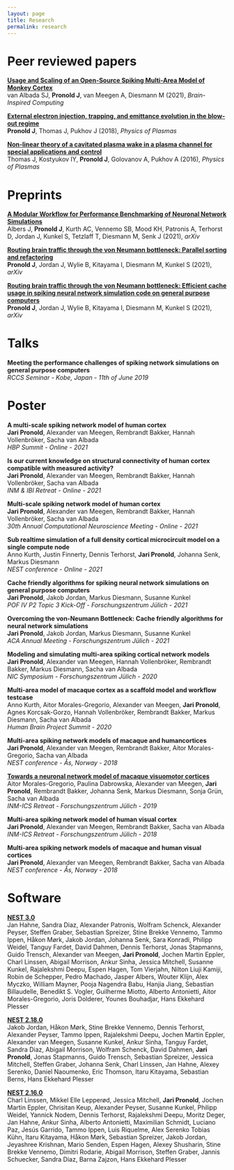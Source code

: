 ```yaml
---
layout: page
title: Research
permalink: research
---
```


# Peer reviewed papers
[__Usage and Scaling of an Open-Source Spiking Multi-Area Model of Monkey Cortex__](https://link.springer.com/chapter/10.1007/978-3-030-82427-3_4)  
van Albada SJ, __Pronold J__, van Meegen A, Diesmann M (2021), _Brain-Inspired Computing_

[__External electron injection, trapping, and emittance evolution in the blow-out regime__](https://doi.org/10.1063/1.5045355)  
__Pronold J__, Thomas J, Pukhov J (2018), _Physics of Plasmas_


[__Non-linear theory of a cavitated plasma wake in a plasma channel for special applications and control__](https://doi.org/10.1063/1.4948712)  
Thomas J, Kostyukov IY, __Pronold J__, Golovanov A, Pukhov A (2016), _Physics of Plasmas_

# Preprints
[__A Modular Workflow for Performance Benchmarking of Neuronal Network Simulations__](https://arxiv.org/abs/2112.09018)  
Albers J, __Pronold J__, Kurth AC, Vennemo SB, Mood KH, Patronis A, Terhorst D, Jordan J, Kunkel S, Tetzlaff T, Diesmann M, Senk J (2021), _arXiv_

[__Routing brain traffic through the von Neumann bottleneck: Parallel sorting and refactoring__](https://arxiv.org/abs/2109.11358)  
__Pronold J__, Jordan J, Wylie B, Kitayama I, Diesmann M, Kunkel S (2021), _arXiv_

[__Routing brain traffic through the von Neumann bottleneck: Efficient cache usage in spiking neural network simulation code on general purpose computers__](https://arxiv.org/abs/2109.12855)  
__Pronold J__, Jordan J, Wylie B, Kitayama I, Diesmann M, Kunkel S (2021), _arXiv_

# Talks
__Meeting the performance challenges of spiking network simulations on general purpose computers__  
_RCCS Seminar - Kobe, Japan - 11th of June 2019_

# Poster

__A multi-scale spiking network model of human cortex__  
__Jari Pronold__, Alexander van Meegen, Rembrandt Bakker, Hannah Vollenbröker, Sacha van Albada  
_HBP Summit - Online - 2021_

__Is our current knowledge on structural connectivity of human cortex compatible with measured activity?__  
__Jari Pronold__, Alexander van Meegen, Rembrandt Bakker, Hannah Vollenbröker, Sacha van Albada  
_INM & IBI Retreat - Online - 2021_

__Multi-scale spiking network model of human cortex__  
__Jari Pronold__, Alexander van Meegen, Rembrandt Bakker, Hannah Vollenbröker, Sacha van Albada  
_30th Annual Computational Neuroscience Meeting - Online - 2021_

__Sub realtime simulation of a full density cortical microcircuit model on a single compute node__  
Anno Kurth, Justin Finnerty, Dennis Terhorst, __Jari Pronold__, Johanna Senk, Markus Diesmann  
_NEST conference - Online - 2021_

__Cache friendly algorithms for spiking neural network simulations on general purpose computers__  
__Jari Pronold__, Jakob Jordan, Markus Diesmann, Susanne Kunkel  
_POF IV P2 Topic 3 Kick-Off - Forschungszentrum Jülich - 2021_

__Overcoming the von-Neumann Bottleneck: Cache friendly algorithms for neural network simulations__  
__Jari Pronold__, Jakob Jordan, Markus Diesmann, Susanne Kunkel  
_ACA Annual Meeting - Forschungszentrum Jülich - 2021_

__Modeling and simulating multi-area spiking cortical network models__  
__Jari Pronold__, Alexander van Meegen, Hannah Vollenbröker, Rembrandt Bakker, Markus Diesmann, Sacha van Albada  
_NIC Symposium - Forschungszentrum Jülich - 2020_

__Multi-area model of macaque cortex as a scaffold model and workflow testcase__  
Anno Kurth, Aitor Morales-Gregorio, Alexander van Meegen, __Jari Pronold__, Agnes Korcsak-Gorzo, Hannah Vollenbröker, Rembrandt Bakker, Markus Diesmann, Sacha van Albada  
_Human Brain Project Summit - 2020_

__Multi-area spiking network models of macaque and humancortices__  
__Jari Pronold__, Alexander van Meegen, Rembrandt Bakker, Aitor Morales-Gregorio, Sacha van Albada  
_NEST conference - Ås, Norway - 2018_

[__Towards a neuronal network model of macaque visuomotor cortices__](http://juser.fz-juelich.de/record/863481/files/P-90__Aitor_Morales-Gregorio__Towards_a_neuronal_network_model_of_macaque_visuomotor_cortices%20.pdf?version=1)  
Aitor Morales-Gregorio, Paulina Dabrowska, Alexander van Meegen, __Jari Pronold__, Rembrandt Bakker, Johanna Senk, Markus Diesmann, Sonja Grün, Sacha van Albada  
_INM-ICS Retreat - Forschungszentrum Jülich - 2019_

__Multi-area spiking network model of human visual cortex__  
__Jari Pronold__, Alexander van Meegen, Rembrandt Bakker, Sacha van Albada  
_INM-ICS Retreat - Forschungszentrum Jülich - 2018_

__Multi-area spiking network models of macaque and human visual cortices__  
__Jari Pronold__, Alexander van Meegen, Rembrandt Bakker, Sacha van Albada  
_NEST conference - Ås, Norway - 2018_

# Software
[__NEST 3.0__](https://zenodo.org/record/4739103)  
Jan Hahne, Sandra Diaz, Alexander Patronis, Wolfram Schenck, Alexander Peyser, Steffen Graber, Sebastian Spreizer, Stine Brekke Vennemo, Tammo Ippen, Håkon Mørk, Jakob Jordan, Johanna Senk, Sara Konradi, Philipp Weidel, Tanguy Fardet, David Dahmen, Dennis Terhorst, Jonas Stapmanns, Guido Trensch, Alexander van Meegen, __Jari Pronold__, Jochen Martin Eppler, Charl Linssen, Abigail Morrison, Ankur Sinha, Jessica Mitchell, Susanne Kunkel, Rajalekshmi Deepu, Espen Hagen, Tom Vierjahn, Nilton Liuji Kamiji, Robin de Schepper, Pedro Machado, Jasper Albers, Wouter Klijn, Alex Myczko, William Mayner, Pooja Nagendra Babu, Hanjia Jiang, Sebastian Billaudelle, Benedikt S. Vogler, Guilherme Miotto, Alberto Antonietti, Aitor Morales-Gregorio, Joris Dolderer, Younes Bouhadjar, Hans Ekkehard Plesser

[__NEST 2.18.0__](https://zenodo.org/record/2605422 )  
Jakob Jordan, Håkon Mørk, Stine Brekke Vennemo, Dennis Terhorst, Alexander Peyser, Tammo Ippen, Rajalekshmi Deepu, Jochen Martin Eppler, Alexander van Meegen, Susanne Kunkel, Ankur Sinha, Tanguy Fardet, Sandra Diaz, Abigail Morrison, Wolfram Schenck, David Dahmen, __Jari Pronold__, Jonas Stapmanns, Guido Trensch, Sebastian Spreizer, Jessica Mitchell, Steffen Graber, Johanna Senk, Charl Linssen, Jan Hahne, Alexey Serenko, Daniel Naoumenko, Eric Thomson, Itaru Kitayama, Sebastian Berns, Hans Ekkehard Plesser

[__NEST 2.16.0__](https://zenodo.org/record/1400175)  
Charl Linssen, Mikkel Elle Lepperød, Jessica Mitchell, __Jari Pronold__, Jochen Martin Eppler, Chrisitan Keup, Alexander Peyser, Susanne Kunkel, Philipp Weidel, Yannick Nodem, Dennis Terhorst, Rajalekshmi Deepu, Moritz Deger, Jan Hahne, Ankur Sinha, Alberto Antonietti, Maximilian Schmidt, Luciano Paz, Jesús Garrido, Tammo Ippen, Luis Riquelme, Alex Serenko Tobias Kühn, Itaru Kitayama, Håkon Mørk, Sebastian Spreizer, Jakob Jordan, Jeyashree Krishnan, Mario Senden, Espen Hagen, Alexey Shusharin, Stine Brekke Vennemo, Dimitri Rodarie, Abigail Morrison, Steffen Graber, Jannis Schuecker, Sandra Diaz, Barna Zajzon, Hans Ekkehard Plesser
